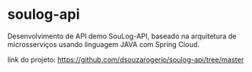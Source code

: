 # soulog-api
Desenvolvimento de API demo SouLog-API, baseado na arquitetura de microsserviços usando linguagem JAVA com Spring Cloud.

link do projeto:
https://github.com/dsouzarogerio/soulog-api/tree/master


